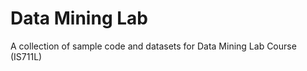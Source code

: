 Data Mining Lab
===============

A collection of sample code and datasets for Data Mining Lab Course (IS711L)

 
